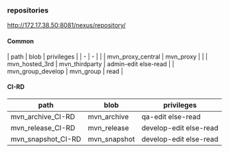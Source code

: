 ### repositories

http://172.17.38.50:8081/nexus/repository/

#### Common
| path                | blob            | privileges              |
| -                   | -               |                         |
| mvn_proxy_central   | mvn_proxy       |                         |
| mvn_hosted_3rd      | mvn_thirdparty  | admin-edit else-read    |
| mvn_group_develop   | mvn_group       | read                    |

#### CI-RD

| path                | blob            | privileges              |
| -                   | -               | -                       |
| mvn_archive_CI-RD   | mvn_archive     | qa-edit else-read       |
| mvn_release_CI-RD   | mvn_release     | develop-edit else-read  |
| mvn_snapshot_CI-RD  | mvn_snapshot    | develop-edit else-read  |
